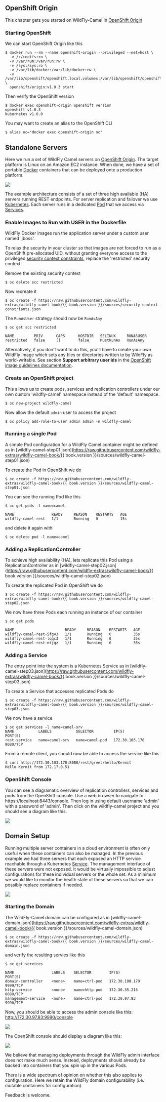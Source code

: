 ## OpenShift Origin

This chapter gets you started on WildFly-Camel in [OpenShift Origin](https://github.com/openshift/origin)  


### Starting OpenShift

We can start OpenShift Origin like this

```
$ docker run --rm --name openshift-origin --privileged --net=host \
  -v /:/rootfs:ro \
  -v /var/run:/var/run:rw \
  -v /sys:/sys:ro \
  -v /var/lib/docker:/var/lib/docker:rw \
  -v /var/lib/openshift/openshift.local.volumes:/var/lib/openshift/openshift.local.volumes \
  openshift/origin:v1.0.3 start
```

Then verify the OpenShift version

```
$ docker exec openshift-origin openshift version
openshift v1.0.3
kubernetes v1.0.0
```

You may want to create an alias to the OpenShift CLI

```
$ alias oc="docker exec openshift-origin oc"
```

## Standalone Servers

Here we run a set of WildFly Camel servers on [OpenShift Origin](https://github.com/openshift/origin). The target platform is Linux on an Amazon EC2 instance. When done, we have a set of portable [Docker](https://www.docker.io/) containers that can be deployed onto a production platform.

![](../images/example-rest-design.png)

The example architecture consists of a set of three high available (HA) servers running REST endpoints. For server replication and failover we use [Kubernetes](http://kubernetes.io). Each server runs in a dedicated [Pod](https://github.com/GoogleCloudPlatform/kubernetes/blob/v1.0.0/docs/pods.md) that we access via [Services](https://github.com/GoogleCloudPlatform/kubernetes/blob/v1.0.0/docs/services.md).

### Enable Images to Run with USER in the Dockerfile

WildFly Docker images run the application server under a custom user named 'jboss'.

To relax the security in your cluster so that images are not forced to run as a OpenShift pre-allocated UID, without granting everyone access to the privileged [security context constraints](https://docs.openshift.org/latest/admin_guide/manage_scc.html),
replace the 'restricted' security context.

Remove the existing security context

```
$ oc delete scc restricted
```

Now recreate it

<pre><code>$ oc create -f https://raw.githubusercontent.com/wildfly-extras/wildfly-camel-book/{{ book.version }}/sources/security-context-constriants.json</code></pre>

The `RunAsUser` strategy should now be `RunAsAny`

```
$ oc get scc restricted

NAME         PRIV      CAPS      HOSTDIR   SELINUX     RUNASUSER
restricted   false     []        false     MustRunAs   RunAsAny
```

Alternatively, if you don't want to do this, you'll have to create your own WildFly image which sets any files or directories written to by WildFly as world-writable.
See section **Support arbitrary user ids** in the [OpenShift image guidelines documentation](https://docs.openshift.org/latest/creating_images/guidelines.html).


### Create an OpenShift project

This allows us to create pods, services and replication controllers under our own custom 'wildfly-camel' namespace instead of the 'default' namespace.

```
$ oc new-project wildfly-camel
```

Now allow the default `admin` user to access the project

```
$ oc policy add-role-to-user admin admin -n wildfly-camel
```

### Running a single Pod

A simple Pod configuration for a WildFly Camel container might be defined as in [wildfly-camel-step01.json](https://raw.githubusercontent.com/wildfly-extras/wildfly-camel-book/{{ book.version }}/sources/wildfly-camel-step01.json)

To create the Pod in OpenShift we do

<pre><code>$ oc create -f https://raw.githubusercontent.com/wildfly-extras/wildfly-camel-book/{{ book.version }}/sources/wildfly-camel-step01.json</pre></code>

You can see the running Pod like this

```
$ oc get pods -l name=camel

NAME                 READY     REASON    RESTARTS   AGE
wildfly-camel-rest   1/1       Running   0          15s
```

and delete it again with

```
$ oc delete pod -l name=camel
```

### Adding a ReplicationController

To achieve high availability (HA), lets replicate this Pod using a ReplicationController as in [wildfly-camel-step02.json](https://raw.githubusercontent.com/wildfly-extras/wildfly-camel-book/{{ book.version }}/sources/wildfly-camel-step02.json)

To create the replicated Pod in OpenShift we do

<pre><code>$ oc create -f https://raw.githubusercontent.com/wildfly-extras/wildfly-camel-book/{{ book.version }}/sources/wildfly-camel-step02.json</pre></code>

We now have three Pods each running an instance of our container

```
$ oc get pods

NAME                       READY     REASON    RESTARTS   AGE
wildfly-camel-rest-5fg43   1/1       Running   0          35s
wildfly-camel-rest-lqqc3   1/1       Running   0          35s
wildfly-camel-rest-ntjqz   1/1       Running   0          35s
```

### Adding a Service

The entry point into the system is a Kubernetes Service as in [wildfly-camel-step03.json](https://raw.githubusercontent.com/wildfly-extras/wildfly-camel-book/{{ book.version }}/sources/wildfly-camel-step03.json)

To create a Service that accesses replicated Pods do

<pre><code>$ oc create -f https://raw.githubusercontent.com/wildfly-extras/wildfly-camel-book/{{ book.version }}/sources/wildfly-camel-step03.json</pre></code>

We now have a service

```
$ oc get services -l name=camel-srv
NAME           LABELS           SELECTOR         IP(S)            PORT(S)
rest-service   name=camel-srv   name=camel-pod   172.30.103.178   8080/TCP
```

From a remote client, you should now be able to access the service like this

```
$ curl http://172.30.103.178:8080/rest/greet/hello/Kermit
Hello Kermit from 172.17.0.51
```

### OpenShift Console

You can see a diagramatic overview of replication controllers, services and pods from the OpenShift console. Use a web browser
to navigate to https://localhost:8443/console. Then log in using default username 'admin' with a password of 'admin'. Then click on
the wildfly-camel project and you should see a diagram like this.

![](../images/openshift-console-standalone.png)

## Domain Setup

Running multiple server containers in a cloud environment is often only useful when these containers can also be managed. In the previous example we had three servers that each exposed an HTTP service reachable through a Kubernetes [Service](https://github.com/GoogleCloudPlatform/kubernetes/blob/v1.0.0/docs/services.md). The management interface of these servers were not exposed. It would be virtually impossible to adjust configurations for these individual servers or the whole set. As a minimum we would like to monitor the health state of these servers so that we can possibly replace containers if needed.

![](../images/example-domain-design.png)


### Starting the Domain

The WildFly-Camel domain can be configured as in [wildfly-camel-domain.json](https://raw.githubusercontent.com/wildfly-extras/wildfly-camel-book/{{ book.version }}/sources/wildfly-camel-domain.json)

<pre><code>$ oc create -f https://raw.githubusercontent.com/wildfly-extras/wildfly-camel-book/{{ book.version }}/sources/wildfly-camel-domain.json</pre></code>

and verify the resulting servies like this
```
$ oc get services

NAME                 LABELS    SELECTOR        IP(S)            PORT(S)
domain-controller    <none>    name=ctrl-pod   172.30.108.179   9999/TCP
http-service         <none>    name=http-pod   172.30.35.216    8080/TCP
management-service   <none>    name=ctrl-pod   172.30.97.83     9990/TCP
```
Now, you should be able to access the admin console like this: http://172.30.97.83:9990/console

![](../images/console-domain.png)

The OpenShift console should display a diagram like this:

![](../images/openshift-console-domain.png)

We believe that managing deployments through the WildFly admin interface does not make much sense. Instead, deployments should already be backed into containers that you spin up in the various Pods.

There is a wide spectrum of opinion on whether this also applies to configuration. Here we retain the WildFly domain configurability (i.e. mutable containers for configuration).

Feedback is welcome.
